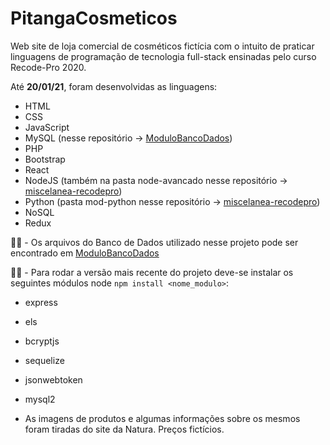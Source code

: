 # PitangaCosmeticos

Web site de loja comercial de cosméticos fictícia com o intuito de praticar linguagens de programação de tecnologia full-stack ensinadas pelo curso Recode-Pro 2020.

Até **20/01/21**, foram desenvolvidas as linguagens:

- HTML 
- CSS
- JavaScript
- MySQL (nesse repositório -> [ModuloBancoDados](https://github.com/madul/ModuloBancoDados))
- PHP 
- Bootstrap
- React 
- NodeJS (também na pasta node-avancado nesse repositório -> [miscelanea-recodepro](https://github.com/madul/miscelanea-recodepro))
- Python (pasta mod-python nesse repositório -> [miscelanea-recodepro](https://github.com/madul/miscelanea-recodepro))
- NoSQL
- Redux


☝🏾 - Os arquivos do Banco de Dados utilizado nesse projeto pode ser encontrado em [ModuloBancoDados](https://github.com/madul/ModuloBancoDados)

☝🏾 - Para rodar a versão mais recente do projeto deve-se instalar os seguintes módulos node ``` npm install <nome_modulo> ```:
  * express
  * els
  * bcryptjs
  * sequelize
  * jsonwebtoken
  * mysql2

* As imagens de produtos e algumas informações sobre os mesmos foram tiradas do site da Natura. Preços fictícios.
